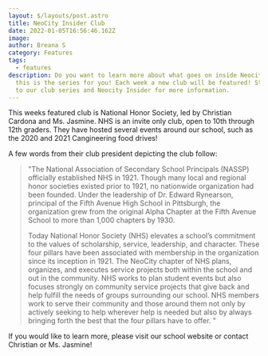 ```yaml
---
layout: $/layouts/post.astro
title: NeoCity Insider Club
date: 2022-01-05T16:56:46.162Z
image:
author: Breana S
category: Features
tags:
  - features
description: Do you want to learn more about what goes on inside Neocity? Then
  this is the series for you! Each week a new club will be featured! Stay tuned
  to our club series and Neocity Insider for more information.
---
```


This weeks featured club is National Honor Society, led by Christian Cardona and Ms. Jasmine. NHS is an invite only club, open to 10th through 12th graders. They have hosted several events around our school, such as the 2020 and 2021 Cangineering food drives!

A few words from their club president depicting the club follow:

<!--StartFragment-->

> "The National Association of Secondary School Principals (NASSP) officially established NHS in 1921. Though many local and regional honor societies existed prior to 1921, no nationwide organization had been founded. Under the leadership of Dr. Edward Rynearson, principal of the Fifth Avenue High School in Pittsburgh, the organization grew from the original Alpha Chapter at the Fifth Avenue School to more than 1,000 chapters by 1930.
>
> Today National Honor Society (NHS) elevates a school’s commitment to the values of scholarship, service, leadership, and character. These four pillars have been associated with membership in the organization since its inception in 1921. The NeoCity chapter of NHS plans, organizes, and executes service projects both within the school and out in the community. NHS works to plan student events but also focuses strongly on community service projects that give back and help fulfill the needs of groups surrounding our school. NHS members work to serve their community and those around them not only by actively seeking to help wherever help is needed but also by always bringing forth the best that the four pillars have to offer. "

<!--EndFragment-->

If you would like to learn more, please visit our school website or contact Christian or Ms. Jasmine!
